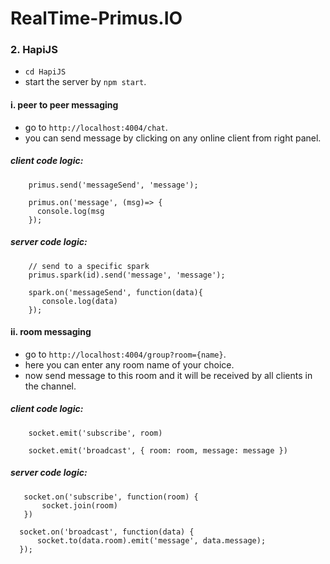 # RealTime-Primus.IO

### 2. HapiJS
  - `cd HapiJS`
  - start the server by `npm start`.

  #### i. peer to peer messaging
   - go to `http://localhost:4004/chat`.
   - you can send message by clicking on any online client from right panel.

  ##### client code logic:

        primus.send('messageSend', 'message');

        primus.on('message', (msg)=> {
          console.log(msg
        });

  ##### server code logic:

        // send to a specific spark
        primus.spark(id).send('message', 'message');

        spark.on('messageSend', function(data){
           console.log(data)
        });

  #### ii. room messaging
   - go to `http://localhost:4004/group?room={name}`.
   - here you can enter any room name of your choice.
   - now send message to this room and it will be received by all clients in the channel.

   ##### client code logic:

        socket.emit('subscribe', room)

        socket.emit('broadcast', { room: room, message: message })

   ##### server code logic:

       socket.on('subscribe', function(room) {
           socket.join(room)
       })

      socket.on('broadcast', function(data) {
          socket.to(data.room).emit('message', data.message);
      });
